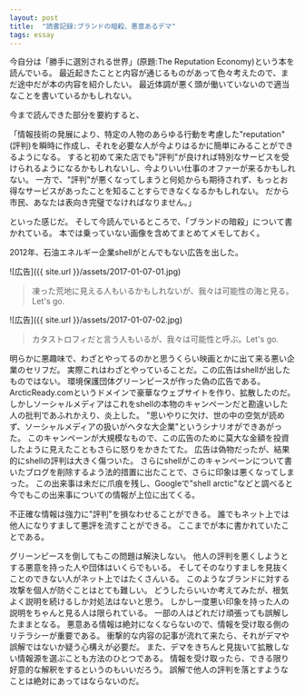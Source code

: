 ```yaml
---
layout: post
title:  "読書記録:ブランドの暗殺、悪意あるデマ"
tags: essay
---
```


今自分は「勝手に選別される世界」(原題:The Reputation Economy)という本を読んでいる。
最近起きたことと内容が通じるものがあって色々考えたので、まだ途中だが本の内容を紹介したい。
最近体調が悪く頭が働いていないので適当なことを書いているかもしれない。

今まで読んできた部分を要約すると、

「情報技術の発展により、特定の人物のあらゆる行動を考慮した"reputation"(評判)を瞬時に作成し、それを必要な人が今よりはるかに簡単にみることができるようになる。
すると初めて来た店でも"評判"が良ければ特別なサービスを受けられるようになるかもしれないし、今よりいい仕事のオファーが来るかもしれない。
一方で、"評判"が悪くなってしまうと何処からも期待されず、もっとお得なサービスがあったことを知ることすらできなくなるかもしれない。
だから市民、あなたは表向き完璧でなければなりません。」

といった感じだ。
そして今読んでいるところで、「ブランドの暗殺」について書かれている。
本では乗っていない画像を含めてまとめてメモしておく。

2012年、石油エネルギー企業shellがとんでもない広告を出した。

![広告]({{ site.url }}/assets/2017-01-07-01.jpg)

 > 凍った荒地に見える人もいるかもしれないが、我々は可能性の海と見る。Let's go.

![広告]({{ site.url }}/assets/2017-01-07-02.jpg)

 > カタストロフィだと言う人もいるが、我々は可能性と呼ぶ。Let's go.

明らかに悪趣味で、わざとやってるのかと思うくらい映画とかに出て来る悪い企業のセリフだ。
実際これはわざとやっていることだ。この広告はshellが出したものではない。
環境保護団体グリーンピースが作った偽の広告である。
ArcticReady.comというドメインで豪華なウェブサイトを作り、拡散したのだ。
しかしソーシャルメディアはこれをshellの本物のキャンペーンだと勘違いした人の批判であふれかえり、炎上した。
"思いやりに欠け、世の中の空気が読めず、ソーシャルメディアの扱いがヘタな大企業"というシナリオができあがった。
このキャンペーンが大規模なもので、この広告のために莫大な金額を投資したように見えたこともさらに怒りをかきたてた。
広告は偽物だったが、結果的にshellの評判は大きく傷ついた。
さらにshellがこのキャンペーンについて書いたブログを削除するよう法的措置に出たことで、さらに印象は悪くなってしまった。
この出来事は未だに爪痕を残し、Googleで"shell arctic"などと調べると今でもこの出来事についての情報が上位に出てくる。

不正確な情報は強力に"評判"を損なわせることができる。
誰でもネット上では他人になりすまして悪評を流すことができる。
ここまでが本に書かれていたことである。

グリーンピースを倒してもこの問題は解決しない。
他人の評判を悪くしようとする悪意を持った人や団体はいくらでもいる。
そしてそのなりすましを見抜くことのできない人がネット上ではたくさんいる。
このようなブランドに対する攻撃を個人が防ぐことはとても難しい。
どうしたらいいか考えてみたが、根気よく説明を続けるしか対処法はないと思う。
しかし一度悪い印象を持った人の説明をちゃんと見る人は限られている。
一部の人はどれだけ頑張っても誤解したままとなる。
悪意ある情報は絶対になくならないので、情報を受け取る側のリテラシーが重要である。
衝撃的な内容の記事が流れて来たら、それがデマや誤解ではないか疑う心構えが必要だ。
また、デマをきちんと見抜いて拡散しない情報源を選ぶことも方法のひとつである。
情報を受け取ったら、できる限り好意的な解釈をするというのもいいだろう。
誤解で他人の評判を落とすようなことは絶対にあってはならないのだ。
